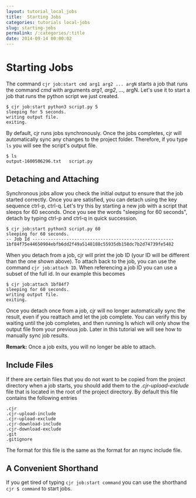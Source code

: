 ```yaml
---
layout: tutorial_local_jobs
title:  Starting Jobs
categories: tutorials local-jobs
slug: starting-jobs
permalink: /:categories/:title
date: 2014-09-14 00:00:02
---
```


Starting Jobs
=======================

The command `cjr job:start cmd arg1 arg2 ... argN` starts a job that runs the command *cmd* with arguments *arg1*, *arg2*, ..., argN. Let's use it to start a job that runs the python script we just created. 
```console
$ cjr job:start python3 script.py 5
sleeping for 5 seconds.
writing output file.
exiting.
```
By default, cjr runs jobs synchronously. Once the jobs completes, cjr will automatically sync any changes to the project folder. Therefore, if you type `ls` you will see the script's output file.
```console
$ ls
output-1600506296.txt	script.py
```

## Detaching and Attaching

Synchronous jobs allow you check the initial output to ensure that the job started correctly. Once you are satisfied, you can detach using the key sequence ctrl-p, ctrl-q.
Let's try this by starting a new job with a script that sleeps for 60 seconds. Once you see the words "sleeping for 60 seconds", detach by typing ctrl-p and ctrl-q in quick succession.
```console
$ cjr job:start python3 script.py 60
sleeping for 60 seconds.
-- Job Id ------------------------------------------------------
1bf84f75e44650904ebfb6dd2f49a5148188c55935db158dc7b2d74739fe5482
```
When you detach from a job, cjr will print the job ID (your ID will be different than the one shown above). 
To attach back to the job, you can use the command `cjr job:attach ID`. 
When referencing a job ID you can use a subset of the full id.
In our example this becomes
```console
$ cjr job:attach 1bf84f7
sleeping for 60 seconds.
writing output file.
exiting.
```
Once you detach once from a job, cjr will no longer automatically sync the result, even if you reattach amd let the job complete. You can verify this by waiting until the job completes, and then running ls which will only show the output file from your previous job. Later in this tutorial we will see how to manually sync job results.

**Remark:** Once a job exits, you will no longer be able to attach.

## Include Files

If there are certain files that you do not want to be copied from the project directory when a job starts, you should add them to the  *.cjr-upload-exclude* file that is located in the root of the project directory. By default this file contains the following entries
```text
.cjr
.cjr-upload-include
.cjr-upload-exclude
.cjr-download-include
.cjr-download-exclude
.git
.gitignore
```
 The format for this file is the same as the format for an rsync include file.

## A Convenient Shorthand

 If you get tired of typing `cjr job:start command` you can use the shorthand `cjr $ command` to start jobs.